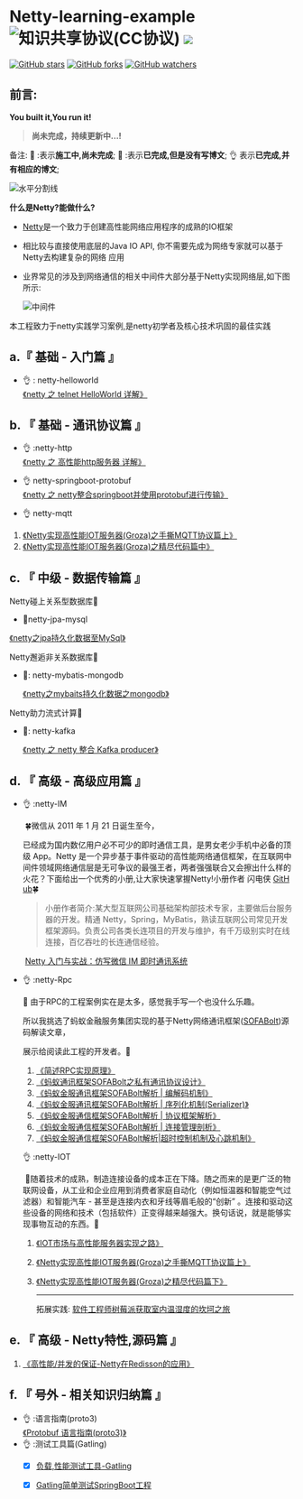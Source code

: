 # Netty-learning-example ![知识共享协议(CC协议)](https://img.shields.io/badge/License-Creative%20Commons-DC3D24.svg) ![](pic/LICENSE.png)
[![GitHub stars](https://img.shields.io/github/stars/sanshengshui/netty-learning-example.svg?style=social&label=Star)](https://github.com/sanshengshui/netty-learning-example/stargazers)
[![GitHub forks](https://img.shields.io/github/forks/sanshengshui/netty-learning-example.svg?style=social&label=Fork)](https://github.com/sanshengshui/netty-learning-example/fork)
[![GitHub watchers](https://img.shields.io/github/watchers/sanshengshui/netty-learning-example.svg?style=social&label=Watch)](https://github.com/sanshengshui/netty-learning-example/watchers)

## 前言:
**You built it,You run it!**

> **尚未完成，持续更新中...!**

备注: :wrench: :表示**施工中,尚未完成**;   :memo: :表示**已完成,但是没有写博文**; :ok_hand: 表示**已完成,并有相应的博文**;

![水平分割线](pic/horizon.png)

**什么是Netty?能做什么?**

- [Netty](https://netty.io/)是一个致力于创建高性能网络应用程序的成熟的IO框架

- 相比较与直接使用底层的Java IO API, 你不需要先成为网络专家就可以基于Netty去构建复杂的网络
  应用

- 业界常⻅的涉及到网络通信的相关中间件大部分基于Netty实现网络层,如下图所示:

  ![中间件](pic/Middleware.jpg)

本工程致力于netty实践学习案例,是netty初学者及核心技术巩固的最佳实践

## a.『 基础 - 入门篇 』


- :ok_hand: : netty-helloworld  <br>
  [《netty 之 telnet HelloWorld 详解》](https://www.cnblogs.com/sanshengshui/p/9726306.html)<br>



## b. 『 基础 - 通讯协议篇 』


- 👌 :netty-http<br>
  [《netty 之 高性能http服务器 详解》](https://www.cnblogs.com/sanshengshui/p/9774746.html)<br>


- 👌 netty-springboot-protobuf <br>
  [《netty 之 netty整合springboot并使用protobuf进行传输》](https://www.cnblogs.com/sanshengshui/p/9741655.html)<br>


-  👌 netty-mqtt

  1. [《Netty实现高性能IOT服务器(Groza)之手撕MQTT协议篇上》](https://www.cnblogs.com/sanshengshui/p/9826009.html)
  2. [《Netty实现高性能IOT服务器(Groza)之精尽代码篇中》](https://www.cnblogs.com/sanshengshui/p/9859030.html)

## c. 『 中级 - 数据传输篇 』

Netty碰上关系型数据库:monkey:

-   :memo:netty-jpa-mysql

  [《netty之jpa持久化数据至MySql》](https://github.com/sanshengshui/netty-learning-example/tree/master/netty-jpa-mysql)<br>

Netty邂逅非关系数据库:horse:

- :wrench:: netty-mybatis-mongodb

  [《netty之mybaits持久化数据之mongodb》](https://github.com/sanshengshui/netty-learning-example/tree/master/netty-mybatis-mongodb)<br>

Netty助力流式计算:racehorse:

- :wrench:: netty-kafka

  [《netty 之 netty 整合 Kafka producer》](https://github.com/sanshengshui/netty-learning-example/tree/master/netty-kafka)<br>

## d. 『 高级 - 高级应用篇 』

- 👌 :netty-IM<br>

  ​	:four_leaf_clover:微信从 2011 年 1 月 21 日诞生至今，

  ​	已经成为国内数亿用户必不可少的即时通信工具，是男女老少手机中必备的顶级 App。Netty 是一个异步基于事件驱动的高性能网络通信框架，在互联网中间件领域网络通信层是无可争议的最强王者，两者强强联合又会擦出什么样的火花？下面给出一个优秀的小册,让大家快速掌握Netty! ​小册​作者​ ​闪电​侠​ [​G​i​t​H​u​b](https://github.com/lightningMan):four_leaf_clover:

  > 小册作者简介:某大型互联网公司基础架构部技术专家，主要做后台服务器的开发。精通 Netty，Spring，MyBatis，熟读互联网公司常见开发框架源码。负责公司各类长连项目的开发与维护，有千万级别实时在线连接，百亿吞吐的长连通信经验。

  

  ​    [Netty 入门与实战：仿写微信 IM 即时通讯系统](https://juejin.im/book/5b4bc28bf265da0f60130116)

  

- 👌 :netty-Rpc<br>

  :herb: 由于RPC的工程案例实在是太多，感觉我手写一个也没什么乐趣。

  所以我挑选了蚂蚁金融服务集团实现的基于Netty网络通讯框架([SOFABolt](https://github.com/alipay/sofa-bolt))源码解读文章，

  展示给阅读此工程的开发者。:herb:

  1. [《简述RPC实现原理》](https://www.cnblogs.com/sanshengshui/p/9769517.html)<br>
  2. [《蚂蚁通讯框架SOFABolt之私有通讯协议设计》](https://www.cnblogs.com/sanshengshui/p/10149217.html)
  3. [《蚂蚁金服通讯框架SOFABolt解析 | 编解码机制》](https://mp.weixin.qq.com/s?__biz=MzUzMzU5Mjc1Nw==&mid=2247484406&idx=1&sn=da3e3364efc313d0014958f6f71aca17&chksm=faa0ec2ccdd7653a2ec0758c9339c0cee8c0380c7fe29f0c5d000e70bbb978cb39f3342a936f&mpshare=1&scene=1&srcid=0510q5Rte9Va9edQbJsPtd03&pass_ticket=lR9I%2BTYIxmASKZM%2F324MFsv%2FPM9jQWUssfKtnSeM%2B5YosiCJ%2B%2BEdZYUXkdDyeWqL#rd)
  4. [《蚂蚁金服通讯框架SOFABolt解析 | 序列化机制(Serializer)》](https://mp.weixin.qq.com/s?__biz=MzUzMzU5Mjc1Nw==&mid=2247484425&idx=1&sn=a7162c88139e8faf25e7c321613a58be&chksm=faa0ebd3cdd762c59a02bff3f392a213452fde17b9b4317e37cab24470740bbc1adacfc12091&mpshare=1&scene=1&srcid=0510UsIkKm8Nd8ovZBzBXPXe&pass_ticket=lR9I%2BTYIxmASKZM%2F324MFsv%2FPM9jQWUssfKtnSeM%2B5YosiCJ%2B%2BEdZYUXkdDyeWqL#rd)
  5. [《蚂蚁金服通信框架SOFABolt解析 | 协议框架解析》](https://mp.weixin.qq.com/s?__biz=MzUzMzU5Mjc1Nw==&mid=2247484442&idx=1&sn=10141f9a20199e608ce5fd7f11ee4e29&chksm=faa0ebc0cdd762d60cedbfb079444e3e6d35383f063e060947bbcb622f86db39fded94f306f4&mpshare=1&scene=1&srcid=0510gpUOmETxmQAxe1epagTl&pass_ticket=lR9I%2BTYIxmASKZM%2F324MFsv%2FPM9jQWUssfKtnSeM%2B5YosiCJ%2B%2BEdZYUXkdDyeWqL#rd)
  6. [《蚂蚁金服通信框架SOFABolt解析 | 连接管理剖析》](https://mp.weixin.qq.com/s?__biz=MzUzMzU5Mjc1Nw==&mid=2247484457&idx=1&sn=151334a84ace245a04189735743c154a&chksm=faa0ebf3cdd762e566e1736f4dd958c23f1d48bfcd33ab7064715441426d9bc9c492eadb1b61&mpshare=1&scene=1&srcid=0510QYXE7uD9M0xonldbMIqK&pass_ticket=lR9I%2BTYIxmASKZM%2F324MFsv%2FPM9jQWUssfKtnSeM%2B5YosiCJ%2B%2BEdZYUXkdDyeWqL#rd)
  7. [《蚂蚁金服通信框架SOFABolt解析|超时控制机制及心跳机制》](https://mp.weixin.qq.com/s?__biz=MzUzMzU5Mjc1Nw==&mid=2247484545&idx=1&sn=bf386f40d33215d79943eaeffa91daf6&chksm=faa0eb5bcdd7624d1d179a514767a95692dd244a44339acccdccdfd38f44c5479a0ca708e744&mpshare=1&scene=1&srcid=0510JAmEphYy3r81Kj4Bb9ue&pass_ticket=lR9I%2BTYIxmASKZM%2F324MFsv%2FPM9jQWUssfKtnSeM%2B5YosiCJ%2B%2BEdZYUXkdDyeWqL#rd)

  

  👌 :netty-IOT

  ​	:ear_of_rice:随着技术的成熟，制造连接设备的成本正在下降。随之而来的是更广泛的物联网设备，从工业和企业应用到消费者家庭自动化（例如恒温器和智能空气过滤器）和智能汽车 - 甚至是连接内衣和牙线等眉毛般的“创新” 。连接和驱动这些设备的网络和技术（包括软件）正变得越来越强大。换句话说，就是能够实现事物互动的东西。:ear_of_rice:

  1. [《IOT市场与高性能服务器实现之路》](https://www.cnblogs.com/sanshengshui/p/9797352.html)<br>

  2. [《Netty实现高性能IOT服务器(Groza)之手撕MQTT协议篇上》](https://www.cnblogs.com/sanshengshui/p/9826009.html)<br>

  3. [《Netty实现高性能IOT服务器(Groza)之精尽代码篇下》](https://www.cnblogs.com/sanshengshui/p/9859030.html)

     ------

     拓展实践: [软件工程师树莓派获取室内温湿度的坎坷之旅](https://www.cnblogs.com/sanshengshui/p/9942963.html)


## e. 『 高级 - Netty特性,源码篇 』
   1.  [《高性能/并发的保证-Netty在Redisson的应用》](https://www.cnblogs.com/sanshengshui/p/12669011.html)<br>


## f. 『 号外 - 相关知识归纳篇 』
- 👌 :语言指南(proto3)<br>
  [《Protobuf 语言指南(proto3)》](https://www.cnblogs.com/sanshengshui/p/9739521.html)<br>
- 👌 :测试工具篇(Gatling)<br>
  - [x] [负载,性能测试工具-Gatling](https://www.cnblogs.com/sanshengshui/p/9747069.html)
  - [x] [Gatling简单测试SpringBoot工程](https://www.cnblogs.com/sanshengshui/p/9750478.html)



